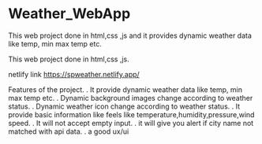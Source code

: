 # Weather_WebApp
This web project done in html,css ,js and it provides dynamic weather data like temp, min max temp etc.

This web project done in html,css ,js.

netlify link
https://spweather.netlify.app/

Features of the project.
. It provide dynamic weather data like temp, min max temp etc.
. Dynamic background images change according to weather status.
. Dynamic weather icon change according to weather status.
. It provide basic information like feels like temperature,humidity,pressure,wind speed.
. It will not accept empty input.
. it will give you alert if city name not matched with api data.
. a good ux/ui


